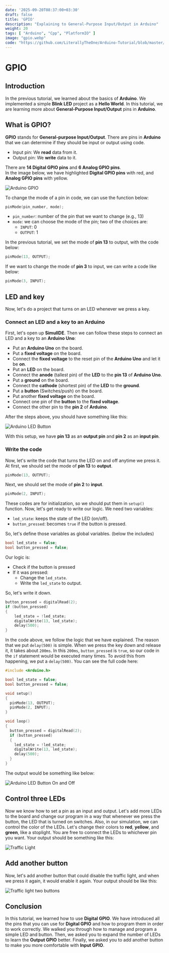 ```yaml
---
date: '2025-09-20T08:37:00+03:30'
draft: false
title: 'GPIO'
description: "Explaining to General-Purpose Input/Output in Arduino"
weight: 20
tags: [ "Arduino", "Cpp", "PlatformIO" ]
image: "gpio.webp"
code: "https://github.com/LiterallyTheOne/Arduino-Tutorial/blob/master/src/1-gpio"
---
```


# GPIO

## Introduction

In the previous tutorial, we learned about the basics of **Arduino**.
We implemented a simple **Blink LED** project as a **Hello World**.
In this tutorial, we are learning more about **General-Purpose Input/Output** pins in **Arduino**.

## What is GPIO?

**GPIO** stands for **General-purpose Input/Output**.
There are pins in **Arduino** that we can determine if they should be input or output using code.

* Input pin: We **read** data from it.
* Output pin: We **write** data to it.

There are **14 Digital GPIO pins** and **6 Analog GPIO pins**.  
In the image below, we have highlighted **Digital GPIO pins** with red,
and **Analog GPIO pins** with yellow.

![Arduino GPIO](arduino-gpio.webp)

To change the mode of a pin in code, we can use the function below:

```cpp
pinMode(pin_number, mode);
```

* `pin_number`: number of the pin that we want to change (e.g., 13)
* `mode`: we can choose the mode of the pin; two of the choices are:
    * `INPUT`: 0
    * `OUTPUT`: 1

In the previous tutorial, we set the mode of **pin 13** to output, with the code below:

```cpp
pinMode(13, OUTPUT);
```

If we want to change the mode of **pin 3** to input, we can write a code like below:

```cpp
pinMode(3, INPUT);
```

## LED and key

Now, let's do a project that turns on an LED whenever we press a key.

### Connect an LED and a key to an Arduino

First, let's open up **SimulIDE**.
Then we can follow these steps to connect an LED and a key to an **Arduino Uno**:

* Put an **Arduino Uno** on the board.
* Put a **fixed voltage** on the board.
* Connect the **fixed voltage** to the reset pin of the **Arduino Uno** and let it be **on**.
* Put an **LED** on the board.
* Connect the **anode** (tallest pin) of the **LED** to the **pin 13** of **Arduino Uno**.
* Put a **ground** on the board.
* Connect the **cathode** (shortest pin) of the **LED** to the **ground**.
* Put a **button** (Switches/push) on the board.
* Put another **fixed voltage** on the board.
* Connect one pin of the **button** to the **fixed voltage**.
* Connect the other pin to the **pin 2** of **Arduino**.

After the steps above, you should have something like this:

![Arduino LED Button](arduino-led-button.webp)

With this setup, we have **pin 13** as an **output pin** and **pin 2** as an **input pin**.

### Write the code

Now, let's write the code that turns the LED on and off anytime we press it.
At first, we should set the mode of **pin 13** to **output**.

```cpp
pinMode(13, OUTPUT);
```

Next, we should set the mode of **pin 2** to **input**.

```cpp
pinMode(2, INPUT);
```

These codes are for initialization, so we should put them in `setup()` function.
Now, let's get ready to write our logic.
We need two variables:

- `led_state`: keeps the state of the LED (on/off).
- `button_pressed`: becomes `true` if the button is pressed.

So, let's define those variables as global variables. (below the includes)

```cpp
bool led_state = false;
bool button_pressed = false;
```

Our logic is:

- Check if the button is pressed
- If it was pressed:
    - Change the `led_state`.
    - Write the `led_state` to output.

So, let's write it down.

```cpp
button_pressed = digitalRead(2);
if (button_pressed)
{
    led_state = !led_state;
    digitalWrite(13, led_state);
    delay(500);
}
```

In the code above, we follow the logic that we have explained.
The reason that we put `delay(500)` is simple.
When we press the key down and release it, it takes about `200ms`.
In this `200ms`, `button_pressed` is `true`, so our code in the `if` statement would be executed many times.
To avoid this from happening, we put a `delay(500)`.
You can see the full code here:

```cpp
#include <Arduino.h>

bool led_state = false;
bool button_pressed = false;

void setup()
{
  pinMode(13, OUTPUT);
  pinMode(2, INPUT);
}

void loop()
{
  button_pressed = digitalRead(2);
  if (button_pressed)
  {
    led_state = !led_state;
    digitalWrite(13, led_state);
    delay(500);
  }
}
```

The output would be something like below:

![Arduino LED Button On and Off](arduino-led-button-on-off.gif)

## Control three LEDs

Now we know how to set a pin as an input and output.
Let's add more LEDs to the board and change our program in a way that whenever we press the button,
the LED that is turned on switches.
Also, in our simulation, we can control the color of the LEDs.
Let's change their colors to **red**, **yellow**, and **green**, like a stoplight.
You are free to connect the LEDs to whichever pin you want.
Your output should be something like this:

![Traffic Light](traffic-light.gif)

## Add another button

Now, let's add another button that could disable the traffic light, and when we press it again,
it would enable it again.
Your output should be like this:

![Traffic light two buttons](traffic-light-two-buttons.gif)

## Conclusion

In this tutorial, we learned how to use **Digital GPIO**.
We have introduced all the pins that you can use for **Digital GPIO** and how to program them in order to work
correctly.
We walked you through how to manage and program a simple LED and button.
Then, we asked you to expand the number of LEDs to learn the **Output GPIO** better.
Finally, we asked you to add another button to make you more comfortable with **Input GPIO**.




